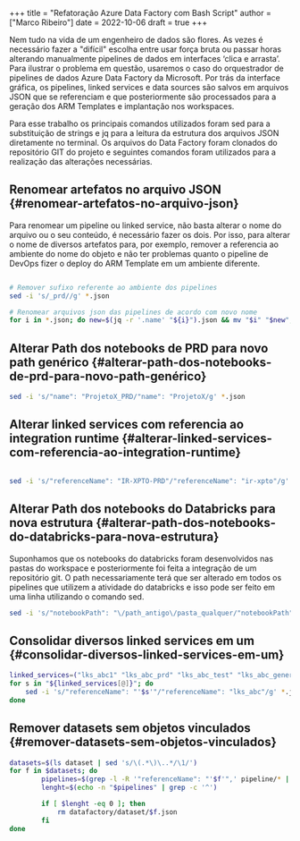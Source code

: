 +++
title = "Refatoração Azure Data Factory com Bash Script"
author = ["Marco Ribeiro"]
date = 2022-10-06
draft = true
+++

Nem tudo na vida de um engenheiro de dados são flores. As vezes é necessário fazer a "difícil" escolha entre usar força bruta ou passar horas alterando manualmente pipelines de dados em interfaces ‘clica e arrasta’. Para ilustrar o problema em questão, usaremos o caso do orquestrador de pipelines de dados Azure Data Factory da Microsoft. Por trás da interface gráfica, os pipelines, linked services e data sources são salvos em arquivos JSON que se referenciam e que posteriormente são processados para a geração dos ARM Templates e implantação nos workspaces.

Para esse trabalho os principais comandos utilizados foram <span class="underline"><span class="underline">sed</span></span> para a substituição de strings e <span class="underline"><span class="underline">jq</span></span> para a leitura da estrutura dos arquivos JSON diretamente no terminal. Os arquivos do Data Factory foram clonados do repositório GIT do projeto e seguintes comandos foram utilizados para a realização das alterações necessárias.


## Renomear artefatos no arquivo JSON {#renomear-artefatos-no-arquivo-json}

Para renomear um pipeline ou linked service, não basta alterar o nome do arquivo ou o seu conteúdo, é necessário fazer os dois. Por isso, para alterar o nome de diversos artefatos para, por exemplo, remover a referencia ao ambiente do nome do objeto e não ter problemas quanto o pipeline de DevOps fizer o deploy do ARM Template em um ambiente diferente.

```bash

# Remover sufixo referente ao ambiente dos pipelines
sed -i 's/_prd//g' *.json

# Renomear arquivos json das pipelines de acordo com novo nome
for i in *.json; do new=$(jq -r '.name' "${i}").json && mv "$i" "$new"; done
```


## Alterar Path dos notebooks de PRD para novo path genérico {#alterar-path-dos-notebooks-de-prd-para-novo-path-genérico}

```bash
sed -i 's/"name": "ProjetoX_PRD/"name": "ProjetoX/g' *.json
```


## Alterar linked services com referencia ao integration runtime {#alterar-linked-services-com-referencia-ao-integration-runtime}

```bash

sed -i 's/"referenceName": "IR-XPTO-PRD"/"referenceName": "ir-xpto"/g' *.json
```


## Alterar Path dos notebooks do Databricks para nova estrutura {#alterar-path-dos-notebooks-do-databricks-para-nova-estrutura}

Suponhamos que os notebooks do databricks foram desenvolvidos nas pastas do workspace e posteriormente foi feita a integração de um repositório git. O path necessariamente terá que ser alterado em todos os pipelines que utilizem a atividade do databricks e isso pode ser feito em uma linha utilizando o comando <span class="underline"><span class="underline">sed</span></span>.

```bash
sed -i 's/"notebookPath": "\/path_antigo\/pasta_qualquer/"notebookPath": "/g' *.json
```


## Consolidar diversos linked services em um {#consolidar-diversos-linked-services-em-um}

```bash
linked_services=("lks_abc1" "lks_abc_prd" "lks_abc_test" "lks_abc_generic")
for s in "${linked_services[@]}"; do
	sed -i 's/"referenceName": "'$s'"/"referenceName": "lks_abc"/g' *.json
done
```


## Remover datasets sem objetos vinculados {#remover-datasets-sem-objetos-vinculados}

```bash
datasets=$(ls dataset | sed 's/\(.*\)\..*/\1/')
for f in $datasets; do
        pipelines=$(grep -l -R '"referenceName": "'$f'",' pipeline/* | sed 's/.*\///;s/\(.*\)\..*/\1/')
        lenght=$(echo -n "$pipelines" | grep -c '^')

        if [ $lenght -eq 0 ]; then
        	rm datafactory/dataset/$f.json
        fi
done
```
